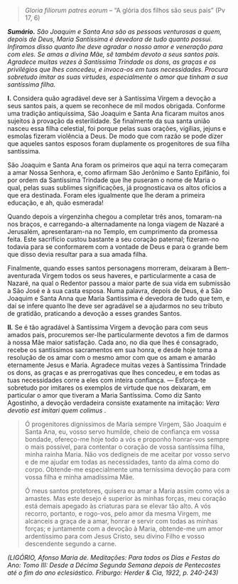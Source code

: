 > *Gloria filiorum patres eorum* – “A glória dos filhos são seus pais” (Pv 17, 6)

***Sumário.** São Joaquim e Santa Ana são as pessoas venturosas a quem, depois de Deus, Maria Santíssima é devedora de tudo quanto possui. Infiramos disso quanto lhe deve agradar o nosso amor e veneração para com eles. Se amas a divina Mãe, sê também devoto a seus santos pais. Agradece muitas vezes à Santíssima Trindade os dons, as graças e os privilégios que lhes concedeu, e invoca-os em tuas necessidades. Procura sobretudo imitar as suas virtudes, especialmente o amor que tinham a sua santíssima filha.*

**I.** Considera quão agradável deve ser à Santíssima Virgem a devoção a seus santos pais, a quem se reconhece de mil modos obrigada. Conforme uma tradição antiquíssima, São Joaquim e Santa Ana ficaram muitos anos sujeitos à provação da esterilidade. Se finalmente da sua santa união nasceu essa filha celestial, foi porque pelas suas orações, vigílias, jejuns e esmolas fizeram violência a Deus. De modo que com razão se pode dizer que aqueles santos esposos foram duplamente os progenitores de sua filha santíssima.

São Joaquim e Santa Ana foram os primeiros que aqui na terra começaram a amar Nossa Senhora, e, como afirmam São Jerônimo e Santo Epifânio, foi por ordem da Santíssima Trindade que lhe puseram o nome de Maria o qual, pelas suas sublimes significações, já prognosticava os altos ofícios a que era destinada. Foram eles igualmente que lhe deram a primeira educação, e ah, quão esmerada!

Quando depois a virgenzinha chegou a completar três anos, tomaram-na nos braços, e carregando-a alternadamente na longa viagem de Nazaré a Jerusalém, apresentaram-na no Templo, em cumprimento da promessa feita. Este sacrifício custou bastante a seu coração paternal; fizeram-no todavia para se conformarem com a vontade de Deus e para o grande bem que disso devia resultar para a sua amada filha.

Finalmente, quando esses santos personagens morreram, deixaram à Bem-aventurada Virgem todos os seus haveres, e particularmente a casa de Nazaré, na qual o Redentor passou a maior parte de sua vida em submissão a São José e à sua casta esposa. Numa palavra, depois de Deus, é a São Joaquim e Santa Anna que Maria Santíssima é devedora de tudo que tem, e daí se infere quanto lhe deve ser agradável se a ajudarmos no seu tributo de gratidão, praticando a devoção a esses grandes Santos.

**II.** Se é tão agradável à Santíssima Virgem a devoção para com seus amados pais, procuremos ser-lhe particularmente devotos a fim de darmos à nossa Mãe maior satisfação. Cada ano, no dia que lhes é consagrado, recebe os santíssimos sacramentos em sua honra, e desde hoje toma a resolução de os amar com o mesmo amor com que os amam e amarão eternamente Jesus e Maria. Agradece muitas vezes à Santíssima Trindade os dons, as graças e as prerrogativas que lhes concedeu, e em todas as tuas necessidades corre a eles com inteira confiança. — Esforça-te sobretudo por imitares os exemplos de virtude que nos deixaram, em particular o amor que tiveram a Maria Santíssima. Como diz Santo Agostinho, a devoção verdadeira consiste exatamente na imitação: *Vera devotio est imitari quem colimus* .

> Ó progenitores digníssimos de Maria sempre Virgem, São Joaquim e Santa Ana, eu, vosso servo humilde, cheio de confiança em vossa bondade, ofereço-me hoje todo a vós e proponho honrar-vos sempre o mais possível, para contentar o coração de vossa santíssima filha, minha rainha Maria. Não vos dedigneis de me aceitar por vosso servo e de me ajudar em todas as necessidades, tanto da alma como do corpo. Obtende-me especialmente uma terníssima devoção para com vossa filha e minha amadíssima Mãe.
>
> Ó meus santos protetores, quisera eu amar a Maria assim como vós a amastes. Mas este desejo é superior às minhas forças, meu coração está demais apegado às criaturas para se elevar tão alto. A vós recorro, portanto, e rogo-vos, pelo amor da mesma Virgem, me alcanceis a graça de a amar, honrar e servir com todas as minhas forças; e juntamente com a devoção à Maria, obtende-me um amor ardentíssimo para com Jesus Cristo, seu divino Filho e vosso descendente segundo a carne.

*(LIGÓRIO, Afonso Maria de. Meditações: Para todos os Dias e Festas do Ano: Tomo III: Desde a Décima Segunda Semana depois de Pentecostes até o fim do ano eclesiástico. Friburgo: Herder & Cia, 1922, p. 240-243)*
